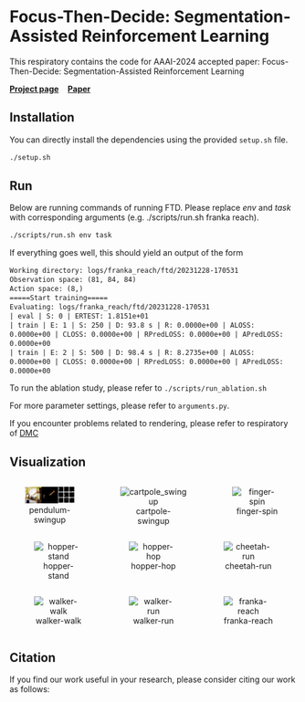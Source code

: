# Focus-Then-Decide: Segmentation-Assisted Reinforcement Learning #

This respiratory contains the code for AAAI-2024 accepted paper: Focus-Then-Decide: Segmentation-Assisted Reinforcement Learning

[**Project page**](https://www.lamda.nju.edu.cn/chenc/FTD.html) &nbsp;&nbsp;&nbsp;[**Paper**]()

## Installation ##

You can directly install the dependencies using the provided `setup.sh` file.

```sh
./setup.sh
```

## Run ##

Below are running commands of running FTD. Please replace *env* and *task* with corresponding arguments 
(e.g. ./scripts/run.sh franka reach). 

```sh
./scripts/run.sh env task
```

If everything goes well, this should yield an output of the form
```
Working directory: logs/franka_reach/ftd/20231228-170531
Observation space: (81, 84, 84)
Action space: (8,)
=====Start training=====
Evaluating: logs/franka_reach/ftd/20231228-170531
| eval | S: 0 | ERTEST: 1.8151e+01
| train | E: 1 | S: 250 | D: 93.8 s | R: 0.0000e+00 | ALOSS: 0.0000e+00 | CLOSS: 0.0000e+00 | RPredLOSS: 0.0000e+00 | APredLOSS: 0.0000e+00
| train | E: 2 | S: 500 | D: 98.4 s | R: 8.2735e+00 | ALOSS: 0.0000e+00 | CLOSS: 0.0000e+00 | RPredLOSS: 0.0000e+00 | APredLOSS: 0.0000e+00
```

To run the ablation study, please refer to `./scripts/run_ablation.sh`

For more parameter settings, please refer to `arguments.py`.

If you encounter problems related to rendering, please refer to respiratory of 
[DMC](https://github.com/google-deepmind/dm_control)

## Visualization
<div style="display: flex; justify-content: center;">
    <div style="flex: 0 0 33%; text-align: center;">
        <figure>
            <img src="./videos/pendulum_swingup.gif" alt="pendulum_swingup" style="width: 100%;">
            <figcaption>pendulum-swingup</figcaption>
        </figure>
    </div>
    <div style="flex: 0 0 33%; text-align: center;">
        <figure>
            <img src="./videos/cartpole_swingup.gif" alt="cartpole_swingup" style="width: 100%;">
            <figcaption>cartpole-swingup</figcaption>
        </figure>
    </div>
    <div style="flex: 0 0 33%; text-align: center;">
        <figure>
            <img src="./videos/finger-spin.gif" alt="finger-spin" style="width: 100%;">
            <figcaption>finger-spin</figcaption>
        </figure>
    </div>
</div>

<div style="display: flex; justify-content: center;">
    <div style="flex: 0 0 33%; text-align: center;">
        <figure>
            <img src="./videos/hopper_stand.gif" alt="hopper-stand" style="width: 100%;">
            <figcaption>hopper-stand</figcaption>
        </figure>
    </div>
    <div style="flex: 0 0 33%; text-align: center;">
        <figure>
            <img src="./videos/hopper_hop.gif" alt="hopper-hop" style="width: 100%;">
            <figcaption>hopper-hop</figcaption>
        </figure>
    </div>
    <div style="flex: 0 0 33%; text-align: center;">
        <figure>
            <img src="./videos/cheetah_run.gif" alt="cheetah-run" style="width: 100%;">
            <figcaption>cheetah-run</figcaption>
        </figure>
    </div>
</div>

<div style="display: flex; justify-content: center;">
    <div style="flex: 0 0 33%; text-align: center;">
        <figure>
            <img src="./videos/walker-walk.gif" alt="walker-walk" style="width: 100%;">
            <figcaption>walker-walk</figcaption>
        </figure>
    </div>
    <div style="flex: 0 0 33%; text-align: center;">
        <figure>
            <img src="./videos/walker_run.gif" alt="walker-run" style="width: 100%;">
            <figcaption>walker-run</figcaption>
        </figure>
    </div>
    <div style="flex: 0 0 33%; text-align: center;">
        <figure>
            <img src="./videos/franka_reach.gif" alt="franka-reach" style="width: 100%;">
            <figcaption>franka-reach</figcaption>
        </figure>
    </div>
</div>

## Citation ##

If you find our work useful in your research, please consider citing our work as follows:
```
```
